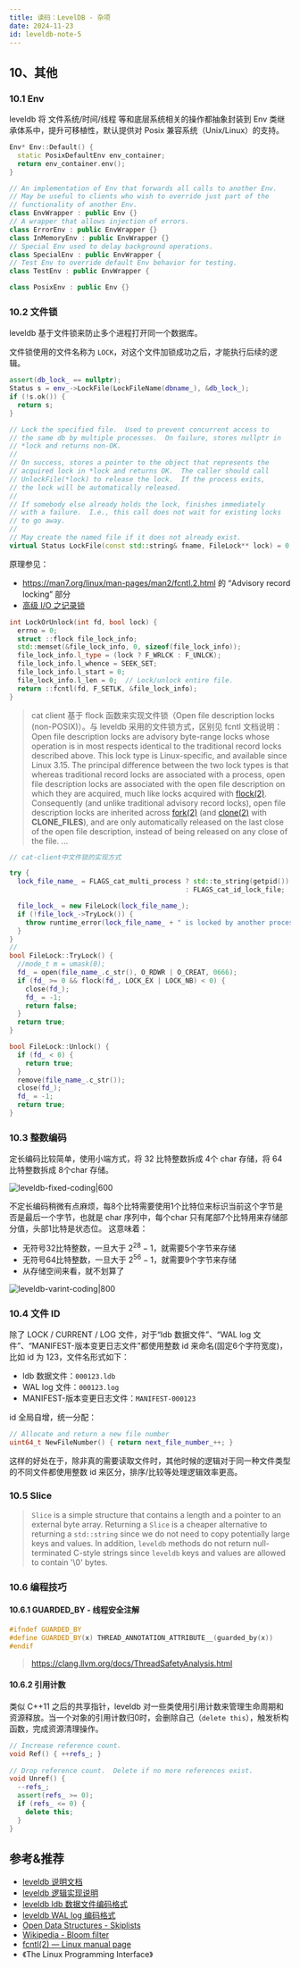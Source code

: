 ```yaml
---
title: 读码：LevelDB - 杂项
date: 2024-11-23
id: leveldb-note-5
---
```


## 10、其他

### 10.1 Env

leveldb 将 文件系统/时间/线程 等和底层系统相关的操作都抽象封装到 Env 类继承体系中，提升可移植性，默认提供对 Posix 兼容系统（Unix/Linux）的支持。

```cpp
Env* Env::Default() {  
  static PosixDefaultEnv env_container;  
  return env_container.env();  
}

// An implementation of Env that forwards all calls to another Env.  
// May be useful to clients who wish to override just part of the  
// functionality of another Env.  
class EnvWrapper : public Env {}
// A wrapper that allows injection of errors.  
class ErrorEnv : public EnvWrapper {}
class InMemoryEnv : public EnvWrapper {}
// Special Env used to delay background operations.  
class SpecialEnv : public EnvWrapper {
// Test Env to override default Env behavior for testing.  
class TestEnv : public EnvWrapper {

class PosixEnv : public Env {}
```

### 10.2 文件锁

leveldb 基于文件锁来防止多个进程打开同一个数据库。

文件锁使用的文件名称为 `LOCK`，对这个文件加锁成功之后，才能执行后续的逻辑。

```cpp
assert(db_lock_ == nullptr);
Status s = env_->LockFile(LockFileName(dbname_), &db_lock_);  
if (!s.ok()) {  
  return s;  
}
```

```cpp
// Lock the specified file.  Used to prevent concurrent access to  
// the same db by multiple processes.  On failure, stores nullptr in  
// *lock and returns non-OK.  
//  
// On success, stores a pointer to the object that represents the  
// acquired lock in *lock and returns OK.  The caller should call  
// UnlockFile(*lock) to release the lock.  If the process exits,  
// the lock will be automatically released.  
//  
// If somebody else already holds the lock, finishes immediately  
// with a failure.  I.e., this call does not wait for existing locks  
// to go away.  
//  
// May create the named file if it does not already exist.  
virtual Status LockFile(const std::string& fname, FileLock** lock) = 0;
```

原理参见：
- https://man7.org/linux/man-pages/man2/fcntl.2.html 的 “Advisory record locking” 部分
- [高级 I/O 之记录锁](https://www.cnblogs.com/nufangrensheng/p/3554168.html)

```cpp title:LockOrUnlock
int LockOrUnlock(int fd, bool lock) {  
  errno = 0;  
  struct ::flock file_lock_info;  
  std::memset(&file_lock_info, 0, sizeof(file_lock_info));  
  file_lock_info.l_type = (lock ? F_WRLCK : F_UNLCK);  
  file_lock_info.l_whence = SEEK_SET;  
  file_lock_info.l_start = 0;  
  file_lock_info.l_len = 0;  // Lock/unlock entire file.  
  return ::fcntl(fd, F_SETLK, &file_lock_info);  
}
```

> cat client 基于 flock 函数来实现文件锁（Open file description locks (non-POSIX)）。与 leveldb 采用的文件锁方式，区别见 fcntl 文档说明：
> Open file description locks are advisory byte-range locks whose operation is in most respects identical to the traditional record locks described above.  This lock type is Linux-specific, and available since Linux 3.15.
> The principal difference between the two lock types is that whereas traditional record locks are associated with a process, open file description locks are associated with the open file description on which they are acquired, much like locks acquired with [flock(2)](https://man7.org/linux/man-pages/man2/flock.2.html).  Consequently (and unlike traditional advisory record locks), open file description locks are inherited across [fork(2)](https://man7.org/linux/man-pages/man2/fork.2.html) (and [clone(2)](https://man7.org/linux/man-pages/man2/clone.2.html) with **CLONE_FILES**), and are only automatically released on the last close of the open file description, instead of being released on any close of the file.
> ...

```cpp title:"cat-client中文件锁的实现方式"
// cat-client中文件锁的实现方式

try {
  lock_file_name_ = FLAGS_cat_multi_process ? std::to_string(getpid()) + FLAGS_cat_id_lock_file
                                            : FLAGS_cat_id_lock_file;

  file_lock_ = new FileLock(lock_file_name_);
  if (!file_lock_->TryLock()) {
    throw runtime_error(lock_file_name_ + " is locked by another process");
  }
}
//
bool FileLock::TryLock() {
  //mode_t m = umask(0);
  fd_ = open(file_name_.c_str(), O_RDWR | O_CREAT, 0666);
  if (fd_ >= 0 && flock(fd_, LOCK_EX | LOCK_NB) < 0) {
    close(fd_);
    fd_ = -1;
    return false;
  }
  return true;
}

bool FileLock::Unlock() {
  if (fd_ < 0) {
    return true;
  }
  remove(file_name_.c_str());
  close(fd_);
  fd_ = -1;
  return true;
}
```

### 10.3 整数编码

定长编码比较简单，使用小端方式，将 32 比特整数拆成 4个 char 存储，将 64 比特整数拆成 8个char 存储。

![leveldb-fixed-coding|600](../assets/leveldb/fixed-coding.png)

不定长编码稍微有点麻烦，每8个比特需要使用1个比特位来标识当前这个字节是否是最后一个字节，也就是 char 序列中，每个char 只有尾部7个比特用来存储部分值，头部1比特是状态位。
这意味着：
- 无符号32比特整数，一旦大于 $2^{28}-1$，就需要5个字节来存储
- 无符号64比特整数，一旦大于 $2^{56}-1$，就需要9个字节来存储
- 从存储空间来看，就不划算了

![leveldb-varint-coding|800](../assets/leveldb/varint-coding.png)

### 10.4 文件 ID

除了 LOCK / CURRENT / LOG 文件，对于“ldb 数据文件”、“WAL log 文件”、“MANIFEST-版本变更日志文件”都使用整数 id 来命名(固定6个字符宽度)，比如 id 为 123，文件名形式如下：
- ldb 数据文件：`000123.ldb`
- WAL log 文件：`000123.log`
- MANIFEST-版本变更日志文件：`MANIFEST-000123`

id 全局自增，统一分配：

```cpp
// Allocate and return a new file number  
uint64_t NewFileNumber() { return next_file_number_++; }
```

这样的好处在于，除非真的需要读取文件时，其他时候的逻辑对于同一种文件类型的不同文件都使用整数 id 来区分，排序/比较等处理逻辑效率更高。

### 10.5 Slice

>`Slice` is a simple structure that contains a length and a pointer to an external byte array. Returning a `Slice` is a cheaper alternative to returning a `std::string` since we do not need to copy potentially large keys and values. In addition, `leveldb` methods do not return null-terminated C-style strings since `leveldb` keys and values are allowed to contain '\0' bytes.

### 10.6 编程技巧

#### 10.6.1 GUARDED_BY - 线程安全注解

```cpp
#ifndef GUARDED_BY  
#define GUARDED_BY(x) THREAD_ANNOTATION_ATTRIBUTE__(guarded_by(x))  
#endif
```

> https://clang.llvm.org/docs/ThreadSafetyAnalysis.html

#### 10.6.2 引用计数

类似 C++11 之后的共享指针，leveldb 对一些类使用引用计数来管理生命周期和资源释放。当一个对象的引用计数归0时，会删除自己（`delete this`），触发析构函数，完成资源清理操作。

```cpp
// Increase reference count.  
void Ref() { ++refs_; }  
  
// Drop reference count.  Delete if no more references exist.  
void Unref() {  
  --refs_;  
  assert(refs_ >= 0);  
  if (refs_ <= 0) {  
    delete this;  
  }  
}
```

## 参考&推荐

- [leveldb 说明文档](https://github.com/google/leveldb/blob/main/doc/index.md)
- [leveldb 逻辑实现说明](https://github.com/google/leveldb/blob/main/doc/impl.md)
- [leveldb ldb 数据文件编码格式](https://github.com/google/leveldb/blob/main/doc/table_format.md)
- [leveldb WAL log 编码格式](https://github.com/google/leveldb/blob/main/doc/log_format.md)
- [Open Data Structures - Skiplists](https://opendatastructures.org/newhtml/ods/latex-saved-html/skiplists.html)
- [Wikipedia - Bloom filter](https://en.wikipedia.org/wiki/Bloom_filter)
- [fcntl(2) — Linux manual page](https://man7.org/linux/man-pages/man2/fcntl.2.html)
- 《The Linux Programming Interface》